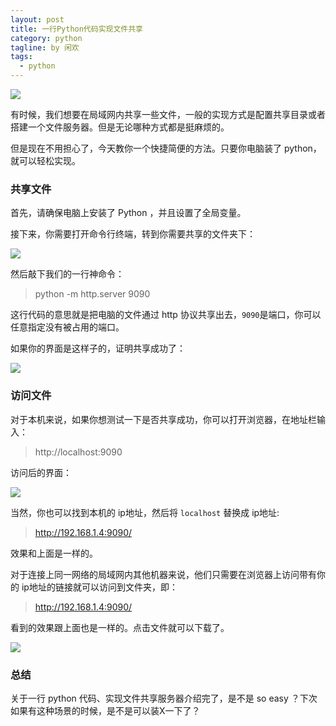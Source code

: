 ```yaml
---
layout: post
title: 一行Python代码实现文件共享
category: python
tagline: by 闲欢
tags: 
  - python
---
```




![](http://www.justdopython.com/assets/images/2021/12/sharefile/0.jpg)

有时候，我们想要在局域网内共享一些文件，一般的实现方式是配置共享目录或者搭建一个文件服务器。但是无论哪种方式都是挺麻烦的。

但是现在不用担心了，今天教你一个快捷简便的方法。只要你电脑装了 python，就可以轻松实现。

### 共享文件

首先，请确保电脑上安装了 Python ，并且设置了全局变量。

接下来，你需要打开命令行终端，转到你需要共享的文件夹下：

![](http://www.justdopython.com/assets/images/2021/12/sharefile/1.jpg)

然后敲下我们的一行神命令：

> python -m http.server 9090

这行代码的意思就是把电脑的文件通过 http 协议共享出去，`9090`是端口，你可以任意指定没有被占用的端口。

如果你的界面是这样子的，证明共享成功了：

![](http://www.justdopython.com/assets/images/2021/12/sharefile/2.jpg)


### 访问文件

对于本机来说，如果你想测试一下是否共享成功，你可以打开浏览器，在地址栏输入：

> http://localhost:9090

访问后的界面：

![](http://www.justdopython.com/assets/images/2021/12/sharefile/3.jpg)

当然，你也可以找到本机的 ip地址，然后将 `localhost` 替换成 ip地址:

> http://192.168.1.4:9090/

效果和上面是一样的。

对于连接上同一网络的局域网内其他机器来说，他们只需要在浏览器上访问带有你的 ip地址的链接就可以访问到文件夹，即：

> http://192.168.1.4:9090/

看到的效果跟上面也是一样的。点击文件就可以下载了。

![](http://www.justdopython.com/assets/images/2021/12/sharefile/4.gif)

### 总结

关于一行 python 代码、实现文件共享服务器介绍完了，是不是 so easy ？下次如果有这种场景的时候，是不是可以装X一下了？


